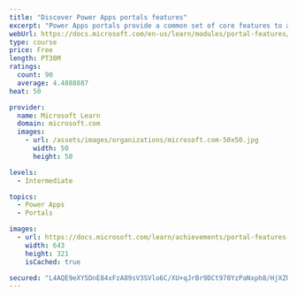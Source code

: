 ```yaml
---
title: "Discover Power Apps portals features"
excerpt: "Power Apps portals provide a common set of core features to app makers to build powerful portal applications. Numerous Power Apps features map directly to Microsoft Dynamics 365 apps that are specific to particular business requirements and external audiences. Other Dynamics 365 applications, such as Marketing and Supply Chain Management, also use components of portals or alternate technologies."
webUrl: https://docs.microsoft.com/en-us/learn/modules/portal-features/
type: course
price: Free
length: PT30M
ratings:
  count: 90
  average: 4.4888887
heat: 50

provider:
  name: Microsoft Learn
  domain: microsoft.com
  images:
    - url: /assets/images/organizations/microsoft.com-50x50.jpg
      width: 50
      height: 50

levels:
  - Intermediate

topics:
  - Power Apps
  - Portals

images:
  - url: https://docs.microsoft.com/learn/achievements/portal-features-social.png
    width: 643
    height: 321
    isCached: true

secured: "L4AQE9eXY5DnE84xFzA89sV3SVlo6C/XU+qJrBr9DCt970YzPaNxph8/HjXZUmyNoTk3EjcAO/HAjq0Mxm2giWc4L89cUMA/WQRMfUVG7mCYPdY+XxkW1U+msBab6JC1KAU9ORmyF/cX+sNwuAapRKgy5pdtMoMLhBodEOMZamIkKieiBGRJGRBk31GC8zAKAyCRDWYtbr+RV+abSaeaCE4Nqy6As95JBE12g3cc5Y37CU8KDxUgEwXcY5QsgbIeIqi9Q5MX28NsVpnu0qSb553q/IEQd6C9vD9yM5JGy8Cvl6LhZvknbHPGaF2BJhE7Utwn6eyiirk5zWcciGfQZRws5BKyZRrZY0qEFsbG9Ldh1tnVFm300qpDEB5rJLyL9oE+p5m8ZYotiDup4VntOMDC1P7M28m82fdkuXsU858=;Obz1+1DN+yZET9GdNquUIA=="
---
```



